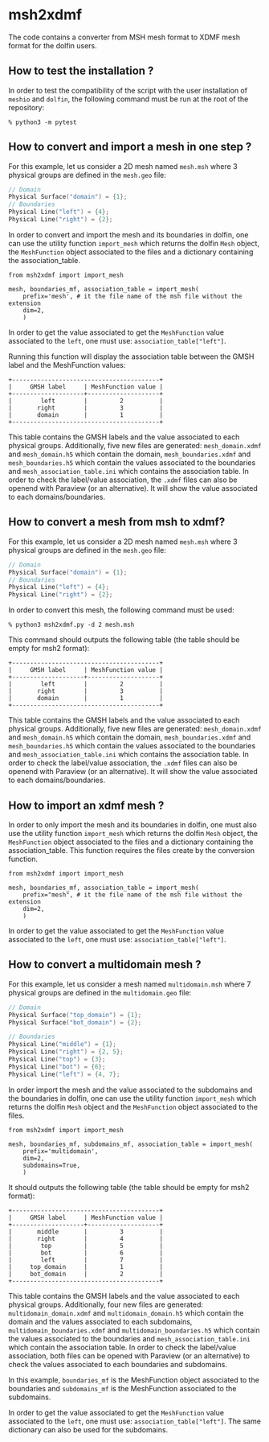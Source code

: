 # msh2xdmf

The code contains a converter from MSH mesh format to XDMF mesh format for the dolfin users.

## How to test the installation ?
In order to test the compatibility of the script with the user installation of `meshio` and `dolfin`, the following command must be run at the root of the repository:
```
% python3 -m pytest
```

## How to convert and import a mesh in one step ?
For this example, let us consider a 2D mesh named `mesh.msh` where 3 physical groups are defined in the `mesh.geo` file:
```cpp
// Domain
Physical Surface("domain") = {1};
// Boundaries
Physical Line("left") = {4};
Physical Line("right") = {2};
```
In order to convert and import the mesh and its boundaries in dolfin, one can use the utility function `import_mesh` which returns the dolfin `Mesh` object, the `MeshFunction` object associated to the files and a dictionary containing the association_table.

```python3
from msh2xdmf import import_mesh

mesh, boundaries_mf, association_table = import_mesh(
    prefix='mesh', # it the file name of the msh file without the extension
    dim=2,
    )
```

In order to get the value associated to get the `MeshFunction` value associated to the `left`, one must use: `association_table["left"]`.

Running this function will display the association table between the GMSH label and the MeshFunction values:
```
+-----------------------------------------+
|     GMSH label     | MeshFunction value |
+--------------------+--------------------+
|        left        |         2          |
|       right        |         3          |
|       domain       |         1          |
+-----------------------------------------+
```
This table contains the GMSH labels and the value associated to each physical groups. Additionally, five new files are generated: `mesh_domain.xdmf` and `mesh_domain.h5` which contain the domain, `mesh_boundaries.xdmf` and `mesh_boundaries.h5` which contain the values associated to the boundaries and `mesh_association_table.ini` which contains the association table. In order to check the label/value association, the `.xdmf` files can also be openend with Paraview (or an alternative). It will show the value associated to each domains/boundaries.

## How to convert a mesh from msh to xdmf?

For this example, let us consider a 2D mesh named `mesh.msh` where 3 physical groups are defined in the `mesh.geo` file:
```cpp
// Domain
Physical Surface("domain") = {1};
// Boundaries
Physical Line("left") = {4};
Physical Line("right") = {2};
```
In order to convert this mesh, the following command must be used:
```shell
% python3 msh2xdmf.py -d 2 mesh.msh
```
This command should outputs the following table (the table should be empty for msh2 format):
```
+-----------------------------------------+
|     GMSH label     | MeshFunction value |
+--------------------+--------------------+
|        left        |         2          |
|       right        |         3          |
|       domain       |         1          |
+-----------------------------------------+
```
This table contains the GMSH labels and the value associated to each physical groups. Additionally, five new files are generated: `mesh_domain.xdmf` and `mesh_domain.h5` which contain the domain, `mesh_boundaries.xdmf` and `mesh_boundaries.h5` which contain the values associated to the boundaries and `mesh_association_table.ini` which contains the association table. In order to check the label/value association, the `.xdmf` files can also be openend with Paraview (or an alternative). It will show the value associated to each domains/boundaries.


## How to import an xdmf mesh ?
In order to only import the mesh and its boundaries in dolfin, one must also use the utility function `import_mesh` which returns the dolfin `Mesh` object, the `MeshFunction` object associated to the files and a dictionary containing the association_table. This function requires the files create by the conversion function.
```python3
from msh2xdmf import import_mesh

mesh, boundaries_mf, association_table = import_mesh(
    prefix="mesh", # it the file name of the msh file without the extension
    dim=2,
    )
```
In order to get the value associated to get the `MeshFunction` value associated to the `left`, one must use: `association_table["left"]`.

## How to convert a multidomain mesh ?
For this example, let us consider a mesh named `multidomain.msh` where 7 physical groups are defined in the `multidomain.geo` file:
```cpp
// Domain
Physical Surface("top_domain") = {1};
Physical Surface("bot_domain") = {2};

// Boundaries
Physical Line("middle") = {1};
Physical Line("right") = {2, 5};
Physical Line("top") = {3};
Physical Line("bot") = {6};
Physical Line("left") = {4, 7};
```

In order import the mesh and the value associated to the subdomains and the boundaries in dolfin, one can use the utility function `import_mesh` which returns the dolfin `Mesh` object and the `MeshFunction` object associated to the files.
```python3
from msh2xdmf import import_mesh

mesh, boundaries_mf, subdomains_mf, association_table = import_mesh(
    prefix='multidomain',
    dim=2,
    subdomains=True,
    )
```
It should outputs the following table (the table should be empty for msh2 format):
```
+-----------------------------------------+
|     GMSH label     | MeshFunction value |
+--------------------+--------------------+
|       middle       |         3          |
|       right        |         4          |
|        top         |         5          |
|        bot         |         6          |
|        left        |         7          |
|     top_domain     |         1          |
|     bot_domain     |         2          |
+-----------------------------------------+
```
This table contains the GMSH labels and the value associated to each physical groups. Additionally, four new files are generated: `multidomain_domain.xdmf` and `multidomain_domain.h5` which contain the domain and the values associated to each subdomains, `multidomain_boundaries.xdmf` and `multidomain_boundaries.h5` which contain the values associated to the boundaries and `mesh_association_table.ini` which contain the association table. In order to check the label/value association, both files can be opened with Paraview (or an alternative) to check the values associated to each boundaries and subdomains.

In this example, `boundaries_mf` is the MeshFunction object associated to the boundaries and `subdomains_mf` is the MeshFunction associated to the subdomains.

In order to get the value associated to get the `MeshFunction` value associated to the `left`, one must use: `association_table["left"]`. The same dictionary can also be used for the subdomains.

